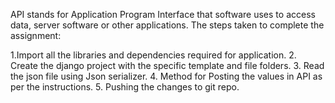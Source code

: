 API stands for Application Program Interface that software uses to access data, server software or other applications. The steps taken to complete the assignment:

1.Import all the libraries and dependencies required for application. 
2. Create the django project with the specific template and file folders. 
3. Read the json file using Json serializer. 
4. Method for Posting the values in API as per the instructions. 
5. Pushing the changes to git repo. 
